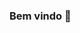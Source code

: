 ### Bem vindo 👋

<!--
**marlonrochaa/marlonrochaa** is a ✨ _special_ ✨ repository because its `README.md` (this file) appears on your GitHub profile.

Sou um desenvolvedor PHP fullstack, com experiência em Laravel e VueJs! Eu amo encarar novos desafios!

Participei da criação de diversos projetos, como por exemplo: 
- www.evipes.com/
- www.orcaaqui.com.br/

  <img src="https://img.shields.io/badge/Vue.js-35495E?style=for-the-badge&logo=vue.js&logoColor=4FC08D" /> <img src="https://img.shields.io/badge/PHP-777BB4?style=for-the-badge&logo=php&logoColor=white" />
<img src="https://img.shields.io/badge/Laravel-FF2D20?style=for-the-badge&logo=laravel&logoColor=white" /><img src="https://img.shields.io/badge/Google_Cloud-4285F4?style=for-the-badge&logo=google-cloud&logoColor=white" /><img src="https://img.shields.io/badge/Docker-2CA5E0?style=for-the-badge&logo=docker&logoColor=white" /><img src="https://img.shields.io/badge/Open-Source-2CA5E0?style=for-the-badge&logo=codepen&logoColor=white" />
